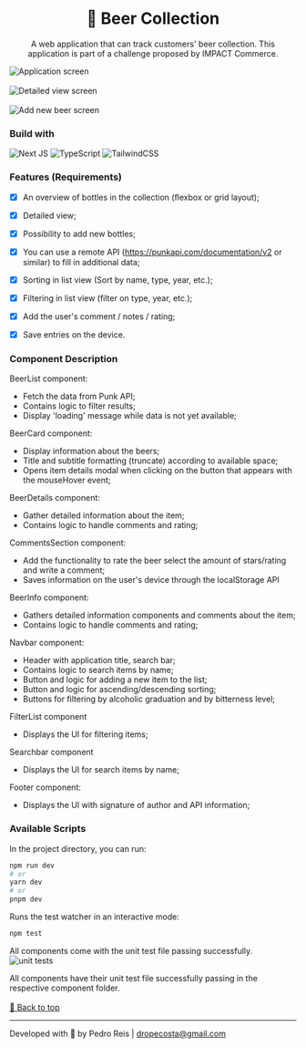 <div id='top'>

<h1 align="center">🍺 Beer Collection</a></h1>
<p align="center">A web application that can track customers' beer collection. This application is part of a challenge proposed by IMPACT Commerce.</p>

![Application screen](https://github.com/dropecosta/beer-collection/assets/13908414/66eeb5da-d0d3-4b0d-9206-849de833f959)
<br /><br />
![Detailed view screen](https://github.com/dropecosta/beer-collection/assets/13908414/9b752c56-bd32-40a8-8dd4-c85a0258fb55)
<br /><br />
![Add new beer screen](https://github.com/dropecosta/beer-collection/assets/13908414/6496d0be-3d2a-460b-bb94-259f91520500)

### Build with

![Next JS](https://img.shields.io/badge/Next-black?style=for-the-badge&logo=next.js&logoColor=white)
![TypeScript](https://img.shields.io/badge/typescript-3178C6?style=for-the-badge&logo=typescript&logoColor=white)
![TailwindCSS](https://img.shields.io/badge/tailwindcss-%2338B2AC.svg?style=for-the-badge&logo=tailwind-css&logoColor=white)

### Features (Requirements)

- [x] An overview of bottles in the collection (flexbox or grid layout);
- [x] Detailed view;
- [x] Possibility to add new bottles;
- [x] You can use a remote API (https://punkapi.com/documentation/v2 or similar) to fill in additional data;
- [x] Sorting in list view (Sort by name, type, year, etc.);
- [x] Filtering in list view (filter on type, year, etc.);
- [x] Add the user's comment / notes / rating;
- [x] Save entries on the device.


### Component Description

BeerList component:
- Fetch the data from Punk API;
- Contains logic to filter results;
- Display 'loading' message while data is not yet available;

BeerCard component:
- Display information about the beers;
- Title and subtitle formatting (truncate) according to available space;
- Opens item details modal when clicking on the button that appears with the mouseHover event;

BeerDetails component: 
- Gather detailed information about the item;
- Contains logic to handle comments and rating;

CommentsSection component:  
- Add the functionality to rate the beer select the amount of stars/rating and write a comment;
- Saves information on the user's device through the localStorage API

BeerInfo component: 
- Gathers detailed information components and comments about the item;
- Contains logic to handle comments and rating;

Navbar component:
- Header with application title, search bar;
- Contains logic to search items by name;
- Button and logic for adding a new item to the list;
- Button and logic for ascending/descending sorting;
- Buttons for filtering by alcoholic graduation and by bitterness level;

FilterList component
- Displays the UI for filtering items;

Searchbar component
- Displays the UI for search items by name;

Footer component:
- Displays the UI with signature of author and API information;


### Available Scripts

In the project directory, you can run:

```bash
npm run dev
# or
yarn dev
# or
pnpm dev
```

Runs the test watcher in an interactive mode:

```bash
npm test
```
All components come with the unit test file passing successfully.
![unit tests](https://github.com/dropecosta/beer-collection/assets/13908414/cfe6ebaa-9c0d-4d3b-bdac-159c03276f49)


All components have their unit test file successfully passing in the respective component folder.
<br /><br />
<a href='#top'>🔼 Back to top</a>

---

Developed with 🧡 by Pedro Reis | dropecosta@gmail.com
